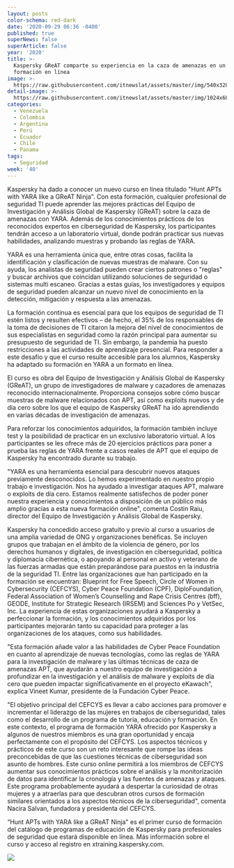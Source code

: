 ```yaml
---
layout: posts
color-schema: red-dark
date: '2020-09-29 06:36 -0400'
published: true
superNews: false
superArticle: false
year: '2020'
title: >-
  Kaspersky GReAT comparte su experiencia en la caza de amenazas en un curso de
  formación en línea
image: >-
  https://raw.githubusercontent.com/itnewslat/assets/master/img/540x320/Malware-Kaspersky-p.jpg
detail-image: >-
  https://raw.githubusercontent.com/itnewslat/assets/master/img/1024x680/Malware-Kaspersky-g.jpg
categories:
  - Venezuela
  - Colombia
  - Argentina
  - Perú
  - Ecuador
  - Chile
  - Panama
tags:
  - Seguridad
week: '40'
---
```

Kaspersky ha dado a conocer un nuevo curso en línea titulado "Hunt APTs with YARA like a GReAT Ninja". Con esta formación, cualquier profesional de seguridad TI puede aprender las mejores prácticas del Equipo de Investigación y Análisis Global de Kaspersky (GReAT) sobre la caza de amenazas con YARA. Además de los conocimientos prácticos de los reconocidos expertos en ciberseguridad de Kaspersky, los participantes tendrán acceso a un laboratorio virtual, donde podrán practicar sus nuevas habilidades, analizando muestras y probando las reglas de YARA.

YARA es una herramienta única que, entre otras cosas, facilita la identificación y clasificación de nuevas muestras de malware. Con su ayuda, los analistas de seguridad pueden crear ciertos patrones o "reglas" y buscar archivos que coincidan utilizando soluciones de seguridad o sistemas multi escaneo. Gracias a estas guías, los investigadores y equipos de seguridad pueden alcanzar un nuevo nivel de conocimiento en la detección, mitigación y respuesta a las amenazas.

La formación continua es esencial para que los equipos de seguridad de TI estén listos y resulten efectivos – de hecho, el 35% de los responsables de la toma de decisiones de TI   citaron la mejora del nivel de conocimientos de sus especialistas en seguridad como la razón principal para aumentar su presupuesto de seguridad de TI. Sin embargo, la pandemia ha puesto restricciones a las actividades de aprendizaje presencial. Para responder a este desafío y que el curso resulte accesible para los alumnos, Kaspersky ha adaptado su formación en YARA a un formato en línea. 

El curso es obra del Equipo de Investigación y Análisis Global de Kaspersky (GReAT), un grupo de investigadores de malware y cazadores de amenazas reconocido internacionalmente. Proporciona consejos sobre cómo buscar muestras de malware relacionados con APT, así como exploits nuevos y de día cero sobre los que el equipo de Kaspersky GReAT ha ido aprendiendo en varias décadas de investigación de amenazas. 

Para reforzar los conocimientos adquiridos, la formación también incluye test y la posibilidad de practicar en un exclusivo laboratorio virtual. A los participantes se les ofrece más de 20 ejercicios prácticos para poner a prueba las reglas de YARA frente a casos reales de APT que el equipo de Kaspersky ha encontrado durante su trabajo.  

"YARA es una herramienta esencial para descubrir nuevos ataques previamente desconocidos. Lo hemos experimentado en nuestro propio trabajo e investigación. Nos ha ayudado a investigar ataques APT, malware o exploits de día cero. Estamos realmente satisfechos de poder poner nuestra experiencia y conocimientos a disposición de un público más amplio gracias a esta nueva formación online", comenta Costin Raiu, director del Equipo de Investigación y Análisis Global de Kaspersky.

Kaspersky ha concedido acceso gratuito y previo al curso a usuarios de una amplia variedad de ONG y organizaciones benéficas. Se incluyen grupos que trabajan en el ámbito de la violencia de género, por los derechos humanos y digitales, de investigación en ciberseguridad, política y diplomacia cibernética, o apoyando al personal en activo y veterano de las fuerzas armadas que están preparándose para puestos en la industria de la seguridad TI. Entre las organizaciones que han participado en la formación se encuentran: Blueprint for Free Speech, Circle of Women in Cybersecurity (CEFCYS), Cyber Peace Foundation (CPF), DiploFoundation, Federal Association of Women’s Counselling and Rape Crisis Centres (bff), GEODE, Institute for Strategic Research (IRSEM) and Sciences Po y VetSec, Inc. La experiencia de estas organizaciones ayudará a Kaspersky a perfeccionar la formación, y los conocimientos adquiridos por los participantes mejorarán tanto su capacidad para proteger a las organizaciones de los ataques, como sus habilidades.

"Esta formación añade valor a las habilidades de Cyber Peace Foundation en cuanto al aprendizaje de nuevas tecnologías, como las reglas de YARA para la investigación de malware y las últimas técnicas de caza de amenazas APT, que ayudarán a nuestro equipo de investigación a profundizar en la investigación y el análisis de malware y exploits de día cero que pueden impactar significativamente en el proyecto eKawach", explica Vineet Kumar, presidente de la Fundación Cyber Peace.

"El objetivo principal del CEFCYS es llevar a cabo acciones para promover e incrementar el liderazgo de las mujeres en trabajos de ciberseguridad, tales como el desarrollo de un programa de tutoría, educación y formación. En este contexto, el programa de formación YARA ofrecido por Kaspersky a algunos de nuestros miembros es una gran oportunidad y encaja perfectamente con el propósito del CEFCYS. Los aspectos técnicos y prácticos de este curso son un reto interesante que rompe las ideas preconcebidas de que las cuestiones técnicas de ciberseguridad son asunto de hombres. Este curso online permitirá a los miembros de CEFCYS aumentar sus conocimientos prácticos sobre el análisis y la monitorización de datos para identificar la cronología y las fuentes de amenazas y ataques. Este programa probablemente ayudará a despertar la curiosidad de otras mujeres y a atraerlas para que descubran otros cursos de formación similares orientados a los aspectos técnicos de la ciberseguridad", comenta Nacira Salvan, fundadora y presidenta del CEFCYS.  

“Hunt APTs with YARA like a GReAT Ninja" es el primer curso de formación del catálogo de programas de educación de Kaspersky para profesionales de seguridad que estará disponible en línea. Más información sobre el curso y acceso al registro en xtraining.kaspersky.com.

<img src="https://tracker.metricool.com/c3po.jpg?hash=56f88a41e39ab42c063cc51676587a04"/>